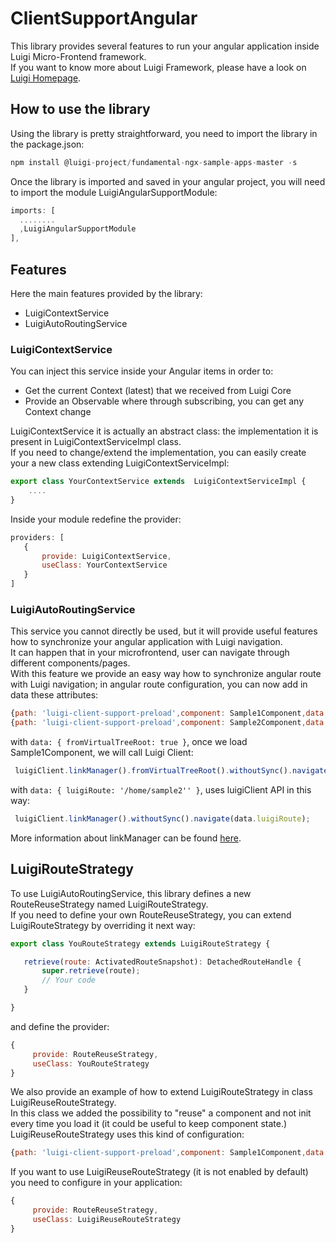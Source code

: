 # ClientSupportAngular

This library provides several features to run your angular application inside Luigi Micro-Frontend framework.  
If you want to know more about Luigi Framework, please have a look on [Luigi Homepage](https://luigi-project.io/).

## How to use the library
Using the library is pretty straightforward, you need to import the library in the package.json:
```javascript
npm install @luigi-project/fundamental-ngx-sample-apps-master -s
```

Once the library is imported and saved in your angular project, you will need to import the module LuigiAngularSupportModule:

```javascript
imports: [
  ........
  ,LuigiAngularSupportModule
],
```

## Features
Here the main features provided by the library:
* LuigiContextService
* LuigiAutoRoutingService

### LuigiContextService
You can inject this service inside your Angular items in order to:
* Get the current Context (latest) that we received from Luigi Core
* Provide an Observable<Context> where through subscribing, you can get any Context change     
    
LuigiContextService it is actually an abstract class: the implementation it is present in LuigiContextServiceImpl class.  
If you need to change/extend the implementation, you can easily create your a new class extending LuigiContextServiceImpl:

```javascript
export class YourContextService extends  LuigiContextServiceImpl {
    ....    
}

```
Inside your module redefine the provider:
 ```javascript
providers: [
    {
        provide: LuigiContextService,
        useClass: YourContextService
    }
]
 ```
    
### LuigiAutoRoutingService
This service you cannot directly be used, but it will provide useful features how to synchronize your angular application with Luigi navigation.  
It can happen that in your microfrontend, user can navigate through different components/pages.  
With this feature we provide an easy way how to synchronize angular route with Luigi navigation; in angular route configuration, you can now add in data these attributes:

 ```javascript
{path: 'luigi-client-support-preload',component: Sample1Component,data: { fromVirtualTreeRoot: true }}
{path: 'luigi-client-support-preload',component: Sample2Component,data: { luigiRoute: '/home/sample2' }}
 ```

with `data: { fromVirtualTreeRoot: true }`, once we load Sample1Component, we will call Luigi Client:
 ```javascript
  luigiClient.linkManager().fromVirtualTreeRoot().withoutSync().navigate({route url});
 ```
with `data: { luigiRoute: '/home/sample2'' }`, uses luigiClient API in this way:
 ```javascript
  luigiClient.linkManager().withoutSync().navigate(data.luigiRoute);
 ```
More information about linkManager can be found [here](https://docs.luigi-project.io/docs/luigi-client-api/?section=linkmanager).


## LuigiRouteStrategy
To use LuigiAutoRoutingService, this library defines a new RouteReuseStrategy named LuigiRouteStrategy.  
If you need to define your own RouteReuseStrategy, you can extend LuigiRouteStrategy by overriding it next way:

 ```javascript
export class YouRouteStrategy extends LuigiRouteStrategy {

    retrieve(route: ActivatedRouteSnapshot): DetachedRouteHandle {
        super.retrieve(route);
        // Your code
    }

}
 ```
and define the provider:
 ```javascript
 {
      provide: RouteReuseStrategy,
      useClass: YouRouteStrategy
 }
 ```

We also provide an example of how to extend LuigiRouteStrategy in class LuigiReuseRouteStrategy.  
In this class we added the possibility to "reuse" a component and not init every time you load it (it could be useful to keep component state.)  
LuigiReuseRouteStrategy uses this kind of configuration:
 ```javascript
{path: 'luigi-client-support-preload',component: Sample1Component,data: { reuse: true }}
 ```

If you want to use LuigiReuseRouteStrategy (it is not enabled by default) you need to configure in your application:
 ```javascript
 {
      provide: RouteReuseStrategy,
      useClass: LuigiReuseRouteStrategy
 }
 ```




 
 
